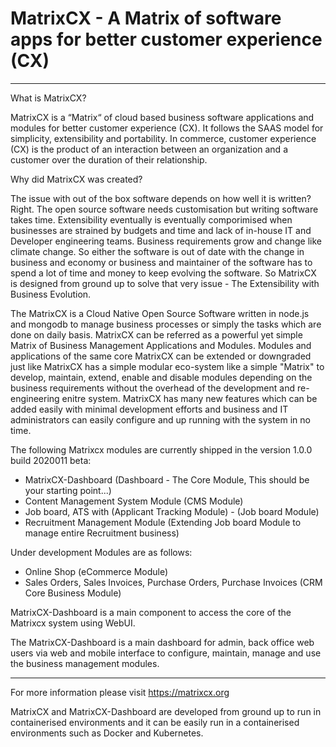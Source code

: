 # MatrixCX - A Matrix of software apps for better customer experience (CX)

------------------------------------------------------

What is MatrixCX?

MatrixCX is a “Matrix“ of cloud based business software applications and modules for better customer experience (CX). It follows the SAAS model for simplicity, extensibility and portability. In commerce, customer experience (CX) is the product of an interaction between an organization and a customer over the duration of their relationship.

Why did MatrixCX was created?

The issue with out of the box software depends on how well it is written? Right. The open source software needs customisation but writing software takes time. Extensibility eventually is eventually comporimised when businesses are strained by budgets and time and lack of in-house IT and Developer engineering teams. Business requirements grow and change like climate change. So either the software is out of date with the change in business and economy or business and maintainer of the software has to spend a lot of time and money to keep evolving the software. So MatrixCX is designed from ground up to solve that very issue - The Extensibility with Business Evolution.

The MatrixCX is a Cloud Native Open Source Software written in node.js and mongodb to manage business processes or simply the tasks which are done on daily basis. MatrixCX can be referred as a powerful yet simple Matrix of Business Management Applications and Modules. Modules and applications of the same core MatrixCX can be extended or downgraded just like MatrixCX has a simple modular eco-system like a simple "Matrix" to develop, maintain, extend, enable and disable modules depending on the business requirements without the overhead of the development and re-engineering enitre system. MatrixCX has many new features which can be added easily with minimal development efforts and business and IT administrators can easily configure and up running with the system in no time.

The following Matrixcx modules are currently shipped in the version 1.0.0 build 2020011 beta:

- MatrixCX-Dashboard (Dashboard - The Core Module, This should be your starting point...)
- Content Management System Module (CMS Module)
- Job board, ATS with (Applicant Tracking Module) - (Job board Module)
- Recruitment Management Module (Extending Job board Module to manage entire Recruitment business)

Under development Modules are as follows:

- Online Shop (eCommerce Module)
- Sales Orders, Sales Invoices, Purchase Orders, Purchase Invoices (CRM Core Business Module)

MatrixCX-Dashboard is a main component to access the core of the Matrixcx system using WebUI.

The MatrixCX-Dashboard is a main dashboard for admin, back office web users via web and mobile interface to configure, maintain, manage and use the business management  modules.

------------------------------------------------------

For more information please visit https://matrixcx.org

MatrixCX and MatrixCX-Dashboard are developed from ground up to run in containerised environments and it can be easily run in a containerised environments such as Docker and Kubernetes.


